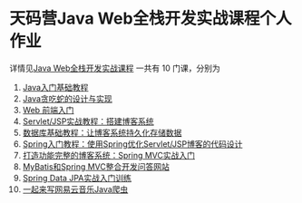 # 天码营Java Web全栈开发实战课程个人作业
详情见[Java Web全栈开发实战课程](course.tianmaying.com/full-stack-java-web-development#intro)
一共有 10 门课，分别为  
1. [Java入门基础教程](course.tianmaying.com/java-basic)   
2. [Java贪吃蛇的设计与实现](course.tianmaying.com/java-snake)  
3. [Web 前端入门](course.tianmaying.com/web-frontend)  
4. [Servlet/JSP实战教程：搭建博客系统](course.tianmaying.com/servlet-and-jsp)  
5. [数据库基础教程：让博客系统持久化存储数据](course.tianmaying.com/database-basics)  
6. [Spring入门教程：使用Spring优化Servlet/JSP博客的代码设计](course.tianmaying.com/spring-basics)  
7. [打造功能完整的博客系统：Spring MVC实战入门](course.tianmaying.com/spring-mvc)  
8. [MyBatis和Spring MVC整合开发问答网站](course.tianmaying.com/spring-mvc-mybatis-qa)  
9. [Spring Data JPA实战入门训练](course.tianmaying.com/spring-data-jpa)  
10. [一起来写网易云音乐Java爬虫](course.tianmaying.com/music-163-crawler)  